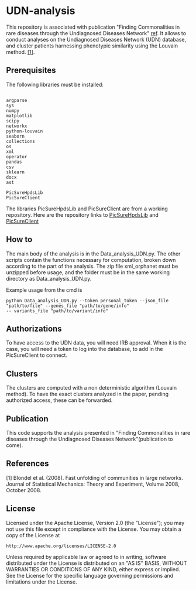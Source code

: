 # UDN-analysis
This repository is associated with publication "Finding Commonalities in rare diseases through the Undiagnosed Diseases Network" [ref](xxx). It allows to conduct analyses on the Undiagnosed Diseases Network (UDN) database, and cluster patients harnessing phenotypic similarity using the Louvain method. [[1]](#1).

## Prerequisites
The following libraries must be installed: 
```

argparse
sys
numpy
matplotlib
scipy
networkx
python-louvain
seaborn
collections
os
xml
operator
pandas
csv
sklearn
docx 
ast

PicSureHpdsLib
PicSureClient

```

The libraries PicSureHpdsLib and PicSureClient are from a working repository. Here are the repository links to [PicSureHpdsLib](https://github.com/hms-dbmi/pic-sure-python-adapter-hpds) and [PicSureClient](https://github.com/hms-dbmi/pic-sure-python-client)


## How to
The main body of the analysis is in the Data_analysis_UDN.py. The other scripts contain the functions necessary for computation, broken down according to the part of the analysis. The zip file xml_orphanet must be unzipped before usage, and the folder must be in the same working directory as Data_analysis_UDN.py. 

Example usage from the cmd is 
```
python Data_analysis_UDN.py --token personal_token --json_file "path/to/file" --genes_file "path/to/gene/info" 
-- variants_file "path/to/variant/info" 
```
## Authorizations
To have access to the UDN data, you will need IRB approval. When it is the case, you will need a token to log into the database, to add in the PicSureClient to connect.

## Clusters
The clusters are computed with a non deterministic algorithm (Louvain method). 
To have the exact clusters analyzed in the paper, pending authorized access, these can be forwarded.

## Publication
This code supports the analysis presented in "Finding Commonalities in rare diseases through the Undiagnosed Diseases Network"(publication to come).

## References
<a id="1">[1]</a> 
Blondel et al. (2008). 
Fast unfolding of communities in large networks. 
Journal of Statistical Mechanics: Theory and Experiment, Volume 2008, October 2008.

## License

Licensed under the Apache License, Version 2.0 (the "License");
you may not use this file except in compliance with the License.
You may obtain a copy of the License at

    http://www.apache.org/licenses/LICENSE-2.0

Unless required by applicable law or agreed to in writing, software
distributed under the License is distributed on an "AS IS" BASIS,
WITHOUT WARRANTIES OR CONDITIONS OF ANY KIND, either express or implied.
See the License for the specific language governing permissions and
limitations under the License.
